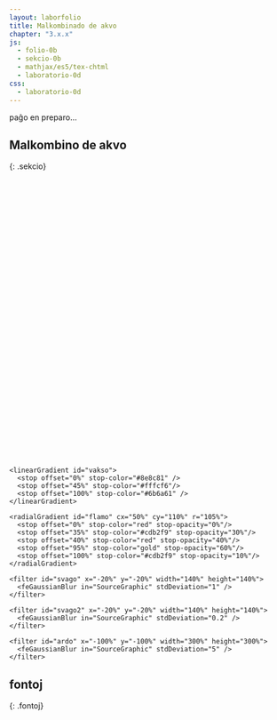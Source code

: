 ```yaml
---
layout: laborfolio
title: Malkombinado de akvo
chapter: "3.x.x"
js:
  - folio-0b
  - sekcio-0b 
  - mathjax/es5/tex-chtml
  - laboratorio-0d
css:
  - laboratorio-0d
---
```


paĝo en preparo...

<!--

https://de.wikipedia.org/wiki/Hofmannscher_Wasserzersetzungsapparat
https://www.3bscientific.de/product-manual/U14332_DE.pdf
http://dodo.fb06.fh-muenchen.de/lab_didaktik/pdf/web-elektrolyse.pdf

-->


## Malkombino de akvo
{: .sekcio}

<script>

  const eksperimentoj = {
  }

  let lab; // la laboratorio kaj iloj
  let aparato, voltmetro, eksperimento, provtubo1, provtubo2;
  const ALTO = 500;
  const LARĜO = 500;
  const X_HOFMANN = 200;

  function elektro() {
    //aparato.enhavo(eksperimento.ml);
    //mezurilo.valoro(0);
    const ŝaltilo = ĝi("#_plato_voltmetro .ŝaltilo");
    if (voltmetro.val <= 0) {
      // ŝaltu...
      ŝaltilo.classList.add("ŝaltita");
      voltmetro.valoro(19.8);
      vezikoj();
    } else {
      // malŝaltu
      ŝaltilo.classList.remove("ŝaltita");
      voltmetro.valoro(0);
      vezikoj_haltu();
    }
  }

  function vezikoj_haltu() {
    // ŝanĝu repeatCount al 1 (lasta)
    for (const am of ĉiuj("#vezikoj_H2 animateMotion, #vezikoj_O2 animateMotion")) {
      Lab.a(am,{
        repeatCount: "1"
      });
      am.beginElement();
    }

    // haltigu gasiĝon
    purigu_prokrastojn();

    // forigu vezikojn fine
    prokrastu(() => {
      forigu("#vezikoj_H2");
      forigu("#vezikoj_O2");
    }, 2000);
  }

  function vezikoj() {
    const h_alto = 300; // alto de aparataj tuboj
    // ni uzas "falaĵo"-n por leviĝantaj vezikoj, tial supro estu 0 kaj faldistanco negativa!
    // la vezikoj ekas ĉe la elektrodo en alto (0,40)
    // kaj atingu ĝis la supro de la enhavo. Kiam la akvinivelo sinkas
    // ni devos poste adapti faldistancon (negativa, ĉar ili ja leviĝas)
    const v1 = { id: "veziko_O2", klasoj: "", n: 6, daŭro: 2, supro: 0, alto: -40, faldistanco: -h_alto, falaĵalto: 0, videblo: 1.0 };
    const v2 = { id: "veziko_O2", klasoj: "", n: 5, daŭro: 5, aperdaŭro: 3, supro: 0, alto: -40, faldistanco: -h_alto, falaĵalto: 0, videblo: 1.0 };

    const limigo_O2 = aparato.enhavlimigo("1");
    const limigo_H2 = aparato.enhavlimigo("2");
    veziketoj_O2 = Lab.falaĵo("vezikoj_O2","vezikoj",
        v1, v2, limigo_O2, 25, h_alto);
    veziketoj_H2 = Lab.falaĵo("vezikoj_H2","vezikoj",
        {...v1,...{id: "veziko_H2",n: 12}},
        {...v2, ...{id: "veziko_H2",n: 10}},
        limigo_H2, 25, h_alto);
    aparato.vezikoj(veziketoj_O2,"1");  // aldonu vezikojn al jama likvo
    aparato.vezikoj(veziketoj_H2,"2");  // aldonu vezikojn al jama likvo

    for (const a of ĉiuj("#vezikoj_H2 animate, #vezikoj_O2 animate")) {
      a.beginElement();
    }
    for (const am of ĉiuj("#vezikoj_H2 animateMotion, #vezikoj_O2 animateMotion")) {
      Lab.a(am,{
        repeatCount: "indefinite",
        fill: "remove"
      });
      am.beginElement();
    }

    // regula adaptu la akvonivelon (t.e. gaskvanton)
    gasiĝo();
  }

  function gasiĝo() {
    const ms = 600;
    const ml = 1; //0.1; // triono estas O2 kaj du trionoj H2

    if (aparato.ml_H2<57 && aparato.ml_O2<57) {
      // aparato.enhavo(...ml))
      aparato.gasiĝo(ml);

      // revoku nin post kelkaj ms
      prokrastu(() => gasiĝo(ml), ms);
    } else {
      // haltigu la aparaton
      elektro();
    }
  }

  function O2_ellaso() {
    aparato.krano_1.malfermu();
    // ellasu 10ml el la O2
    aparato.ellaso("1",10,() => {
      aparato.krano_1.fermu();
      provtubo1.ŝtopu();
      lab.metu(provtubo1,{id: "p1_fermita", x: 150, y: -50});
    });
  }

  function H2_ellaso() {
    aparato.krano_2.malfermu();
    // forigu 10ml el la O2
    aparato.ellaso("2",10,() => {
      aparato.krano_2.fermu();
      provtubo2.ŝtopu();
      lab.metu(provtubo2,{id: "p2_fermita", x: 400, y: -50});
    });
  }

  lanĉe(()=>{
    lab = new Laboratorio(ĝi("#eksperimento"),"fono",LARĜO,ALTO+10);

    // difinu vezikojn
    lab.difinoj().append(
      Lab.e("circle",{
        id: "veziko_H2",
        class: "veziko",
        r: 1.6
      }),
      Lab.e("circle",{
        id: "veziko_O2",
        class: "veziko",
        r: 2 // duoble volumeno: r_O2 = 1,25*r_H2
      })
    );

    // hofmann-aparato
    aparato = Lab.hofmanaparato("hofman",O2_ellaso,H2_ellaso); // elfluo = 100ml, t.e. malplena
    // du provtubojp por kapti gason
    provtubo1 = Lab.provtubo("provtubo_1",0,15,80,175);
    provtubo2 = Lab.provtubo("provtubo_2",0,15,80,182);
    // tensimezurilo
    voltmetro = new LabMezurilo("voltmetro",30,"V");

    // dratoj por kunligi la elekjtrodojn kun la voltmetro
    const drato_plus = new LabIlo("drato_plus");
    drato_plus.g = Lab.e("g",{id: "drato_plus"});
    drato_plus.g.append(
      Lab.e("path",{
            d: `M${10+120},${ALTO-90+20+1}Q160,${ALTO-90+20+2} 170,${ALTO-35}Q170,${ALTO-10} ${X_HOFMANN+8},${ALTO-10}`,
            class: "drato_plus"
        })
    );

    const drato_minus = new LabIlo("drato_minus");
    drato_minus.g = Lab.e("g",{id: "drato_minus"});
    drato_minus.g.append(
      Lab.e("path",{
            d: `M${10+120},${ALTO-90+60+2}Q180,${ALTO-90+60} 270,${ALTO-20}L${X_HOFMANN+130},${ALTO-10}`,
            class: "drato_minus"
        })
    );

    // keno por testo
    keno = new LabKeno("keno",4,150,5);
    // kandelo por testo
    kandelo = new LabKandelo("kandelo",40,16);

    lab.metu(drato_minus,{id:'drato_minus',x:0,y:0});
    lab.metu(drato_plus,{id:'drato_minus',x:0,y:0});
    lab.metu(voltmetro,{id: "voltmetro", x:10, y:ALTO-90});
    lab.metu(aparato,{id: "malsupre", x:X_HOFMANN, y:ALTO-20});
    lab.metu(provtubo1,{id: "maldekstre", x:X_HOFMANN, y: -95});
    lab.metu(provtubo2,{id: "dekstre", x:X_HOFMANN+140, y: -95});
    /* PROVIZORE ŝparu kalkultempon por la animacio:
    lab.metu(keno,{id: "keno", x:X_HOFMANN+190, y:ALTO-20});
    lab.metu(kandelo,{id: "kandelo", x:X_HOFMANN+230, y:ALTO-20});
*/

    // ŝaltilo por la elektro
    const ŝaltilo = ĝi("#_plato_voltmetro .ŝaltilo");
    lab.klak_reago(ŝaltilo,(btn) => {
      elektro();
    });

  });
</script>

<svg id="eksperimento"
    version="1.1" 
    xmlns="http://www.w3.org/2000/svg" 
    xmlns:xlink="http://www.w3.org/1999/xlink" width="100%" viewBox="-10 -10 520 520">
 <style type="text/css">
    <![CDATA[
      .butono.premita rect {
        fill: #004b4b;
      }
      .likvo {
        fill: hsla(236, 14%, 75%, 0.4);
      }
      .veziko {
        fill: url(#vitro);
        stroke: black;
        stroke-width: 0.2;
      }
      .klemo_1 {
        fill: url(#klemo_plus);
      }
      .klemo_2 {
        fill: url(#klemo_minus);
      }
      .drato_plus {
        fill: none;
        stroke-width: 2;
        stroke: crimson;
      }
      .drato_minus {
        fill: none;
        stroke-width: 2;
        stroke: #223;
      }
      .ŝaltilo rect {
        stroke: #ccc;
        fill: #ddf;
      }
      .ŝaltilo.ŝaltita rect {
        fill: #668;
      }
      .ŝaltilo text {
        fill: #112;
        font-size: 11pt;
      }
      .ŝaltilo.ŝaltita text {
        fill: #811;
      }
    ]]>
  </style>

  <defs>
    <linearGradient id="ligno">
      <stop offset="0%" stop-color="#d0be8e" />
      <stop offset="40%" stop-color="#f5e7c0"/>
      <stop offset="100%" stop-color="#524a35" />
    </linearGradient>


    <linearGradient id="vakso">
      <stop offset="0%" stop-color="#8e8c81" />
      <stop offset="45%" stop-color="#fffcf6"/>
      <stop offset="100%" stop-color="#6b6a61" />
    </linearGradient>
        
    <radialGradient id="flamo" cx="50%" cy="110%" r="105%">
      <stop offset="0%" stop-color="red" stop-opacity="0%"/>
      <stop offset="35%" stop-color="#cdb2f9" stop-opacity="30%"/>
      <stop offset="40%" stop-color="red" stop-opacity="40%"/>
      <stop offset="95%" stop-color="gold" stop-opacity="60%"/>
      <stop offset="100%" stop-color="#cdb2f9" stop-opacity="10%"/>
    </radialGradient>
    
    <filter id="svago" x="-20%" y="-20%" width="140%" height="140%">    
      <feGaussianBlur in="SourceGraphic" stdDeviation="1" />
    </filter>
   
    <filter id="svago2" x="-20%" y="-20%" width="140%" height="140%">    
      <feGaussianBlur in="SourceGraphic" stdDeviation="0.2" />
    </filter>    

    <filter id="ardo" x="-100%" y="-100%" width="300%" height="300%">    
      <feGaussianBlur in="SourceGraphic" stdDeviation="5" />
    </filter>
  </defs>  
</svg>


## fontoj
{: .fontoj}

[^sx1]: [Eigendissoziation des Wassers entschlüsselt](https://www.scinexx.de/news/technik/eigendissoziation-des-wassers-entschluesselt/)
[^cu1]: [Säuren, Basen, Salze](https://www.chemieunterricht.de/dc2/wsu-grund/kap_14.htm)
